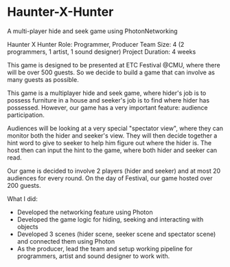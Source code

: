 # Haunter-X-Hunter
A multi-player hide and seek game using PhotonNetworking

Haunter X Hunter
Role: Programmer, Producer
Team Size: 4 (2 programmers, 1 artist, 1 sound designer)
Project Duration: 4 weeks

This game is designed to be presented at ETC Festival @CMU, where there will be over 500 guests. So we decide to build a game that can involve as many guests as possible. 

This game is a multiplayer hide and seek game, where hider's job is to possess furniture in a house and seeker's job is to find where hider has possessed. However, our game has a very important feature: audience participation. 

Audiences will be looking at a very special "spectator view", where they can monitor both the hider and seeker's view. They will then decide together a hint word to give to seeker to help him figure out where the hider is. The host then can input the hint to the game, where both hider and seeker can read. 

Our game is decided to involve 2 players (hider and seeker) and at most 20 audiences for every round. On the day of Festival, our game hosted over 200 guests. 

What I did:
 - Developed the networking feature using Photon
 - Developed the game logic for hiding, seeking and interacting with objects
 - Developed 3 scenes (hider scene, seeker scene and spectator scene) and connected them using Photon​​​​​​​
 - As the producer, lead the team and setup working pipeline for programmers, artist and sound designer to work with.
